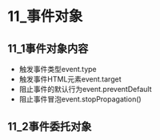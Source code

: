 # 11_事件对象
## 11_1事件对象内容
- 触发事件类型event.type
- 触发事件HTML元素event.target
- 阻止事件的默认行为event.preventDefault
- 阻止事件冒泡event.stopPropagation()
## 11_2事件委托对象
